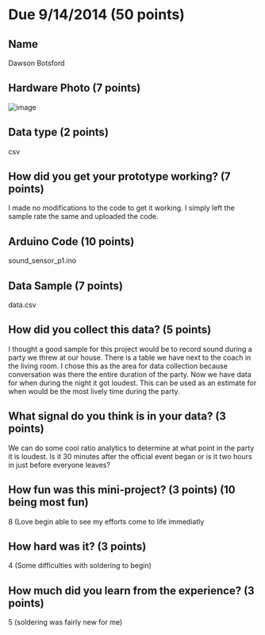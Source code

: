 # Due 9/14/2014  (50 points)


## Name
Dawson Botsford

## Hardware Photo (7 points)
![image](http://i.imgur.com/eWUrheC.jpg)

## Data type (2 points) 
csv

## How did you get your prototype working? (7 points)
I made no modifications to the code to get it working. I simply left the sample rate the same and uploaded the code.

## Arduino Code (10 points)
sound_sensor_p1.ino

## Data Sample (7 points)
data.csv

## How did you collect this data? (5 points)
I thought a good sample for this project would be to record sound during a party we threw at our house. There is a table we have next to the coach in the living room. I chose this as the area for data collection because conversation was there the entire duration of the party. Now we have data for when during the night it got loudest. This can be used as an estimate for when would be the most lively time during the party. 

## What signal do you think is in your data? (3 points)
We can do some cool ratio analytics to determine at what point in the party it is loudest. Is it 30 minutes after the official event began or is it two hours in just before everyone leaves? 

## How fun was this mini-project? (3 points) (10 being most fun)
8 (Love begin able to see my efforts come to life immediatly

## How hard was it? (3 points)
4 (Some difficulties with soldering to begin)

## How much did you learn from the experience? (3 points)
5 (soldering was fairly new for me)
